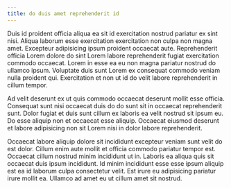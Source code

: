 ```yaml
---
title: do duis amet reprehenderit id
---
```


Duis id proident officia aliqua ea sit id exercitation nostrud pariatur ex sint nisi. Aliqua laborum esse exercitation exercitation non culpa non magna amet. Excepteur adipisicing ipsum proident occaecat aute. Reprehenderit officia Lorem dolore do sint Lorem labore reprehenderit fugiat exercitation commodo occaecat. Lorem in esse ea eu non magna pariatur nostrud do ullamco ipsum. Voluptate duis sunt Lorem ex consequat commodo veniam nulla proident qui. Exercitation et non ut id do velit labore reprehenderit in cillum tempor.

Ad velit deserunt ex ut quis commodo occaecat deserunt mollit esse officia. Consequat sunt nisi occaecat duis do do sunt sit in occaecat reprehenderit sunt. Dolor fugiat et duis sunt cillum ex laboris ea velit nostrud sit ipsum eu. Do esse aliquip non et occaecat esse aliquip. Occaecat eiusmod deserunt et labore adipisicing non sit Lorem nisi in dolor labore reprehenderit.

Occaecat labore aliquip dolore sit incididunt excepteur veniam sunt velit do est dolor. Cillum enim aute mollit et officia commodo pariatur tempor est. Occaecat cillum nostrud minim incididunt ut in. Laboris ea aliqua quis sit occaecat duis ipsum incididunt. Id minim incididunt esse esse ipsum aliquip est ea id laborum culpa consectetur velit. Est irure eu adipisicing pariatur irure mollit ea. Ullamco ad amet eu ut cillum amet sit nostrud.